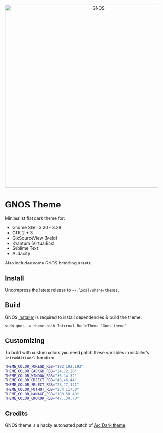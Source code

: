 <p align="center"><img src="https://gnos.in/img/shot/features/theme_0.png" width="600" title="GNOS"></p>

# GNOS Theme

Minimalist flat dark theme for:

- Gnome Shell 3.20 - 3.28
- GTK 2 + 3
- GtkSourceView (Meld)
- Kvantum (VirtualBox)
- Sublime Text
- Audacity

Also includes some GNOS branding assets.

## Install

Uncompress the latest release to `~/.local/share/themes`.

## Build

GNOS [installer](https://github.com/gnos-project/gnos-installer) is required to install dependencies & build the theme:

```
sudo gnos -a theme.bash Internal BuildTheme "Gnos-theme"
```

## Customizing

To build with custom colors you need patch these variables in installer's `InitAdditional` function:

```bash
THEME_COLOR_FOREGD_RGB="192,192,192"
THEME_COLOR_BACKGD_RGB="24,22,20"
THEME_COLOR_WINDOW_RGB="36,34,32"
THEME_COLOR_OBJECT_RGB="48,46,44"
THEME_COLOR_SELECT_RGB="23,77,141"
THEME_COLOR_HOTHOT_RGB="234,117,0"
THEME_COLOR_MANAGE_RGB="183,58,48"
THEME_COLOR_OKOKOK_RGB="47,134,70"
```

## Credits

GNOS theme is a hacky automated patch of [Arc Dark theme](https://horst3180/arc-theme).
